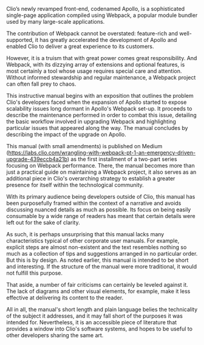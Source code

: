 Clio’s newly revamped front-end, codenamed Apollo, is a sophisticated single-page application compiled using Webpack, a popular module bundler used by many large-scale applications.

The contribution of Webpack cannot be overstated: feature-rich and well-supported, it has greatly accelerated the development of Apollo and enabled Clio to deliver a great experience to its customers.

However, it is a truism that with great power comes great responsibility. And Webpack, with its dizzying array of extensions and optional features, is most certainly a tool whose usage requires special care and attention. Without informed stewardship and regular maintenance, a Webpack project can often fall prey to chaos.

This instructive manual begins with an exposition that outlines the problem Clio's developers faced when the expansion of Apollo started to expose scalability issues long dormant in Apollo's Webpack set-up. It proceeds to describe the maintenance performed in order to combat this issue, detailing the basic workflow involved in upgrading Webpack and highlighting particular issues that appeared along the way. The manual concludes by describing the impact of the upgrade on Apollo.

This manual (with small amendments) is published on Medium (https://labs.clio.com/wrangling-with-webpack-pt-1-an-emergency-driven-upgrade-439eccb4a21b) as the first installment of a two-part series focusing on Webpack performance. There, the manual becomes more than just a practical guide on maintaining a Webpack project, it also serves as an additional piece in Clio's overarching strategy to establish a greater presence for itself within the technological community.

With its primary audience being developers outside of Clio, this manual has been purposefully framed within the context of a narrative and avoids discussing nuanced details as much as possible. Its focus on being easily consumable by a wide range of readers has meant that certain details were left out for the sake of clarity.

As such, it is perhaps unsurprising that this manual lacks many characteristics typical of other corporate user manuals. For example, explicit steps are almost non-existent and the text resembles nothing so much as a collection of tips and suggestions arranged in no particular order. But this is by design. As noted earlier, this manual is intended to be short and interesting. If the structure of the manual were more traditional, it would not fulfill this purpose.

That aside, a number of fair criticisms can certainly be leveled against it. The lack of diagrams and other visual elements, for example, make it less effective at delivering its content to the reader.

All in all, the manual's short length and plain language belies the technicality of the subject it addresses, and it may fall short of the purposes it was intended for. Nevertheless, it is an accessible piece of literature that provides a window into Clio's software systems, and hopes to be useful to other developers sharing the same art.
